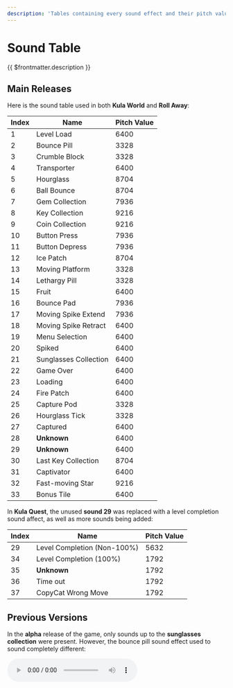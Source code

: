 ```yaml
---
description: 'Tables containing every sound effect and their pitch value from multiple releases.'
---
```


# Sound Table

{{ $frontmatter.description }}

## Main Releases

Here is the sound table used in both **Kula World** and **Roll Away**:

| Index | Name                  | Pitch Value |
| ----- | --------------------- | ----------- |
| 1     | Level Load            | 6400        |
| 2     | Bounce Pill           | 3328        |
| 3     | Crumble Block         | 3328        |
| 4     | Transporter           | 6400        |
| 5     | Hourglass             | 8704        |
| 6     | Ball Bounce           | 8704        |
| 7     | Gem Collection        | 7936        |
| 8     | Key Collection        | 9216        |
| 9     | Coin Collection       | 9216        |
| 10    | Button Press          | 7936        |
| 11    | Button Depress        | 7936        |
| 12    | Ice Patch             | 8704        |
| 13    | Moving Platform       | 3328        |
| 14    | Lethargy Pill         | 3328        |
| 15    | Fruit                 | 6400        |
| 16    | Bounce Pad            | 7936        |
| 17    | Moving Spike Extend   | 7936        |
| 18    | Moving Spike Retract  | 6400        |
| 19    | Menu Selection        | 6400        |
| 20    | Spiked                | 6400        |
| 21    | Sunglasses Collection | 6400        |
| 22    | Game Over             | 6400        |
| 23    | Loading               | 6400        |
| 24    | Fire Patch            | 6400        |
| 25    | Capture Pod           | 3328        |
| 26    | Hourglass Tick        | 3328        |
| 27    | Captured              | 6400        |
| 28    | **Unknown**           | 6400        |
| 29    | **Unknown**           | 6400        |
| 30    | Last Key Collection   | 8704        |
| 31    | Captivator            | 6400        |
| 32    | Fast-moving Star      | 9216        |
| 33    | Bonus Tile            | 6400        |

In **Kula Quest**, the unused **sound 29** was replaced with a level completion sound affect, as well as more sounds being added:

| Index | Name                        | Pitch Value |
| ----- | --------------------------- | ----------- |
| 29    | Level Completion (Non-100%) | 5632        |
| 34    | Level Completion (100%)     | 1792        |
| 35    | **Unknown**                 | 1792        |
| 36    | Time out                    | 1792        |
| 37    | CopyCat Wrong Move          | 1792        |

## Previous Versions

In the **alpha** release of the game, only sounds up to the **sunglasses collection** were present.
However, the bounce pill sound effect used to sound completely different:

<audio src="/sounds/original-bounce-pill.wav" controls />

In the **beta** release of the game, only sounds up to the **hourglass tick** were present, and the capture pod used to also have a completely different sound effect:

<audio src="/sounds/original-capture-pod.wav" controls />

It's unknown if these original sound effects were intended to be used for the bounce pill and capture pod as they go unused, it's just an assumption as they're placed in the same slots as the final version.

## Japanese Demos

In the following Japanese Kula Quest demos, the SFX file is sightly different. The level completion 100% sound is swapped with the non-100% completion sound, and the non-100% completion sound was changed to a completely new sound:

- Kula Quest Taikenban <Badge type="tip" text="PCPX-96121" />
- Famitsu Wave 6gatsu-gou Vol. 11 <Badge type="tip" text="SLPM-80423" />
- Hyper PlayStation Re-mix 1999 No. 6 <Badge type="tip" text="SLPM-80424" />
- Dengeki PlayStation D19 <Badge type="tip" text="SLPM-80425" />

<audio src="/sounds/level-completion-jap-new.wav" controls />
